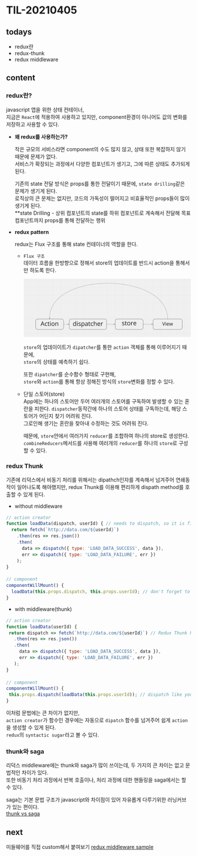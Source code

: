 # TIL-20210405

## todays

- redux란
- redux-thunk
- redux middleware

## content

### redux란?

javascript 앱을 위한 상태 컨테이너,  
지금은 `React`에 적용하여 사용하고 있지만, component환경이 아니어도 값의 변화를 저장하고 사용할 수 있다.

- **왜 redux를 사용하는가?**

  작은 규모의 서비스라면 component의 수도 많지 않고, 상태 또한 복잡하지 않기 때문에 문제가 없다.  
  서비스가 확장되는 과정에서 다양한 컴포넌트가 생기고, 그에 따른 상태도 추가되게 된다.

  기존의 state 전달 방식은 props를 통한 전달이기 때문에, `state drilling`같은 문제가 생기게 된다.  
  로직상의 큰 문제는 없지만, 코드의 가독성이 떨어지고 비효율적인 props들이 많이 생기게 된다.  
  \*\*state Drilling - 상위 컴포넌트의 state를 하위 컴포넌트로 계속해서 전달해 목표 컴포넌트까지 props를 통해 전달하는 행위

- **redux pattern**

  redux는 Flux 구조를 통해 state 컨테이너의 역할을 한다.

  - `Flux 구조`  
    데이터 흐름을 한방향으로 정해서 store의 업데이트를 반드시 action을 통해서만 하도록 한다.

    ![210405](../src/TIL/210405/1.png)

    `store`의 업데이이트가 `dipatcher`를 통한 `action` 객체를 통해 이루어지기 때문에,  
    `store`의 상태를 예측하기 쉽다.

    또한 `dipatcher`를 순수함수 형태로 구현해,  
    `store`와 `action`를 통해 항상 정해진 방식의 `store`변화를 정할 수 있다.

  - 단일 스토어(store)  
    App에는 하나의 스토어만 두어 여러개의 스토어를 구독하여 발생할 수 있는 혼란을 피한다.
    `dispatcher`동작간에 하나의 스토어 상태를 구독하는데, 해당 스토어가 어딘지 찾기 어려워 진다.  
    그로인해 생기는 혼란을 찾아내 수정하는 것도 어려워 진다.

    때문에, `store`안에서 여러가지 `reducer`를 조합하여 하나의 store로 생성한다.  
    `combineReducers`메서드를 사용해 여러개의 `reducer`를 하나의 `store`로 구성할 수 있다.

### redux Thunk

기존에 리덕스에서 비동기 처리를 위해서는 dipathch인자를 계속해서 넘겨주어 연쇄동작이 일어나도록 해야했지만,
redux Thunk를 이용해 편리하게 dispath method를 호출할 수 있게 된다.

- without middleware

```js
// action creator
function loadData(dispatch, userId) { // needs to dispatch, so it is first argument
  return fetch(`http://data.com/${userId}`)
    .then(res => res.json())
    .then(
      data => dispatch({ type: 'LOAD_DATA_SUCCESS', data }),
      err => dispatch({ type: 'LOAD_DATA_FAILURE', err })
    );
}

// component
componentWillMount() {
  loadData(this.props.dispatch, this.props.userId); // don't forget to pass dispatch
}
```

- with middleware(thunk)

```js
// action creator
function loadData(userId) {
 return dispatch => fetch(`http://data.com/${userId}`) // Redux Thunk handles these
   .then(res => res.json())
   .then(
     data => dispatch({ type: 'LOAD_DATA_SUCCESS', data }),
     err => dispatch({ type: 'LOAD_DATA_FAILURE', err })
   );
}

// component
componentWillMount() {
 this.props.dispatch(loadData(this.props.userId)); // dispatch like you usually do
}
```

이처럼 문법에는 큰 차이가 없지만,  
`action creator`가 함수인 경우에는 자동으로 `dipatch` 함수를 넘겨주어 쉽게 `action`을 생성할 수 있게 된다.  
`redux`의 `syntactic sugar`라고 볼 수 있다.

### thunk와 saga

리덕스 middleware에는 thunk와 saga가 많이 쓰이는데, 두 가지의 큰 차이는 없고 문법적인 차이가 있다.  
 또한 비동기 처리 과정에서 반복 호출이나, 처리 과정에 대한 핸들링을 saga에서는 할 수 있다.

saga는 기본 문법 구조가 javascript와 차이점이 있어 자유롭게 다루기위한 러닝커브가 있는 편이다.  
[thunk vs saga](https://gracefullight.dev/2017/12/06/Why-redux-saga/)

## next

미들웨어를 직접 custom해서 붙여보기
[redux middleware sample](https://youtu.be/xsOhUX7DDl0)
